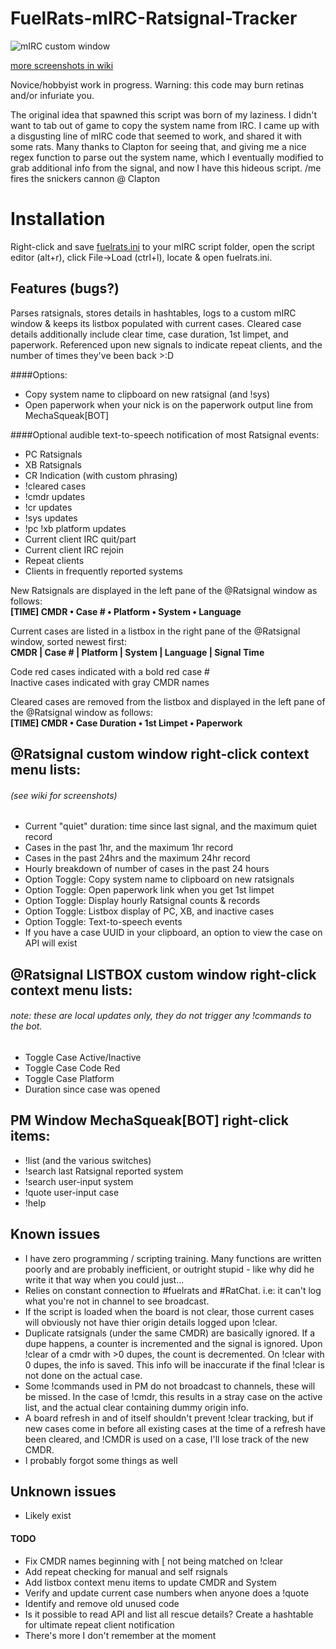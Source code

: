 # FuelRats-mIRC-Ratsignal-Tracker
![mIRC custom window](http://i.imgur.com/CIdh8cE.png)

[more screenshots in wiki](https://github.com/MDB4/mIRC-Ratsignal-Tracker/wiki)

Novice/hobbyist work in progress. Warning: this code may burn retinas and/or infuriate you.

The original idea that spawned this script was born of my laziness. I didn't want to tab out of game to copy the system name from IRC. I came up with a disgusting line of mIRC code that seemed to work, and shared it with some rats.
Many thanks to Clapton for seeing that, and giving me a nice regex function to parse out the system name, which I eventually modified to grab additional info from the signal, and now I have this hideous script. /me fires the snickers cannon @ Clapton

# Installation
Right-click and save [fuelrats.ini](https://raw.githubusercontent.com/MDB4/mIRC-Ratsignal-Tracker/master/fuelrats.ini) to your mIRC script folder, open the script editor (alt+r), click File->Load (ctrl+l), locate & open fuelrats.ini.

## Features (bugs?)
Parses ratsignals, stores details in hashtables, logs to a custom mIRC window & keeps its listbox populated with current cases. Cleared case details additionally include clear time, case duration, 1st limpet, and paperwork. Referenced upon new signals to indicate repeat clients, and the number of times they've been back >:D

####Options:
- Copy system name to clipboard on new ratsignal (and !sys)
- Open paperwork when your nick is on the paperwork output line from MechaSqueak[BOT]

####Optional audible text-to-speech notification of most Ratsignal events:
- PC Ratsignals
- XB Ratsignals
- CR Indication (with custom phrasing)
- !cleared cases
- !cmdr updates
- !cr updates
- !sys updates
- !pc !xb platform updates
- Current client IRC quit/part
- Current client IRC rejoin
- Repeat clients
- Clients in frequently reported systems

New Ratsignals are displayed in the left pane of the @Ratsignal window as follows:   
 **[TIME] CMDR • Case # • Platform • System • Language**

Current cases are listed in a listbox in the right pane of the @Ratsignal window, sorted newest first:     
 **CMDR | Case # | Platform | System | Language | Signal Time**

Code red cases indicated with a bold red case #    
Inactive cases indicated with gray CMDR names    

Cleared cases are removed from the listbox and displayed in the left pane of the @Ratsignal window as follows:   
 **[TIME] CMDR • Case Duration • 1st Limpet • Paperwork**

## @Ratsignal custom window right-click context menu lists:
###### (see wiki for screenshots)
- Current "quiet" duration: time since last signal, and the maximum quiet record
- Cases in the past 1hr, and the maximum 1hr record
- Cases in the past 24hrs and the maximum 24hr record
- Hourly breakdown of number of cases in the past 24 hours
- Option Toggle: Copy system name to clipboard on new ratsignals
- Option Toggle: Open paperwork link when you get 1st limpet
- Option Toggle: Display hourly Ratsignal counts & records
- Option Toggle: Listbox display of PC, XB, and inactive cases
- Option Toggle: Text-to-speech events
- If you have a case UUID in your clipboard, an option to view the case on API will exist

## @Ratsignal LISTBOX custom window right-click context menu lists:
###### note: these are local updates only, they do not trigger any !commands to the bot.
- Toggle Case Active/Inactive
- Toggle Case Code Red
- Toggle Case Platform
- Duration since case was opened

## PM Window MechaSqueak[BOT] right-click items:
- !list (and the various switches)
- !search last Ratsignal reported system
- !search user-input system
- !quote user-input case
- !help

## Known issues
- I have zero programming / scripting training. Many functions are written poorly and are probably inefficient, or outright stupid - like why did he write it that way when you could just...
- Relies on constant connection to #fuelrats and #RatChat. i.e: it can't log what you're not in channel to see broadcast.
- If the script is loaded when the board is not clear, those current cases will obviously not have thier origin details logged upon !clear.
- Duplicate ratsignals (under the same CMDR) are basically ignored. If a dupe happens, a counter is incremented and the signal is ignored. Upon !clear of a cmdr with >0 dupes, the count is decremented. On !clear with 0 dupes, the info is saved. This info will be inaccurate if the final !clear is not done on the actual case.
- Some !commands used in PM do not broadcast to channels, these will be missed. In the case of !cmdr, this results in a stray case on the active list, and the actual clear containing dummy origin info.
- A board refresh in and of itself shouldn't prevent !clear tracking, but if new cases come in before all existing cases at the time of a refresh have been cleared, and !CMDR is used on a case, I'll lose track of the new CMDR.
- I probably forgot some things as well

## Unknown issues
- Likely exist

#### TODO
- Fix CMDR names beginning with [ not being matched on !clear
- Add repeat checking for manual and self rsignals
- Add listbox context menu items to update CMDR and System
- Verify and update current case numbers when anyone does a !quote
- Identify and remove old unused code
- Is it possible to read API and list all rescue details? Create a hashtable for ultimate repeat client notification
- There's more I don't remember at the moment
